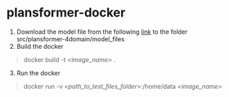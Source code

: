 # plansformer-docker

1. Download the model file from the following [link](https://www.dropbox.com/s/lyd4icrktjeb0p4/plansformer-docker.zip?dl=0) to the folder src/plansformer-4domain/model_files
2. Build the docker
  > docker build -t _<image_name>_ .
3. Run the docker 
  > docker run -v _<path_to_test_files_folder>_:/home/data _<image_name>_

